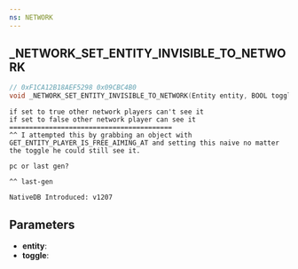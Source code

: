 ```yaml
---
ns: NETWORK
---
```

## _NETWORK_SET_ENTITY_INVISIBLE_TO_NETWORK

```c
// 0xF1CA12B18AEF5298 0x09CBC4B0
void _NETWORK_SET_ENTITY_INVISIBLE_TO_NETWORK(Entity entity, BOOL toggle);
```

```
if set to true other network players can't see it
if set to false other network player can see it
=========================================
^^ I attempted this by grabbing an object with GET_ENTITY_PLAYER_IS_FREE_AIMING_AT and setting this naive no matter the toggle he could still see it.

pc or last gen?

^^ last-gen

NativeDB Introduced: v1207
```

## Parameters
* **entity**:
* **toggle**:
